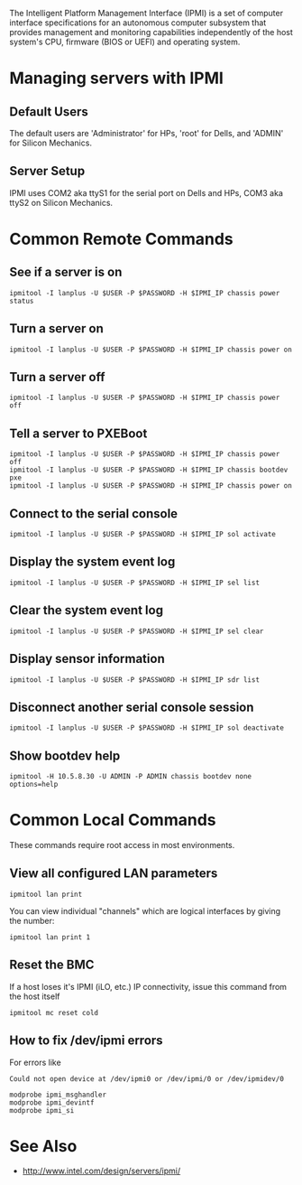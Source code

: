 The Intelligent Platform Management Interface (IPMI) is a set of computer interface specifications for an autonomous computer subsystem that provides management and monitoring capabilities independently of the host system's CPU, firmware (BIOS or UEFI) and operating system.

# Managing servers with IPMI

## Default Users

The default users are 'Administrator' for HPs, 'root' for Dells, and 'ADMIN' for Silicon Mechanics.

## Server Setup

IPMI uses COM2 aka ttyS1 for the serial port on Dells and HPs, COM3 aka ttyS2 on Silicon Mechanics.

# Common Remote Commands

## See if a server is on

```
ipmitool -I lanplus -U $USER -P $PASSWORD -H $IPMI_IP chassis power status
```

## Turn a server on

```
ipmitool -I lanplus -U $USER -P $PASSWORD -H $IPMI_IP chassis power on
```

## Turn a server off

```
ipmitool -I lanplus -U $USER -P $PASSWORD -H $IPMI_IP chassis power off
```

## Tell a server to PXEBoot

```
ipmitool -I lanplus -U $USER -P $PASSWORD -H $IPMI_IP chassis power off
ipmitool -I lanplus -U $USER -P $PASSWORD -H $IPMI_IP chassis bootdev pxe
ipmitool -I lanplus -U $USER -P $PASSWORD -H $IPMI_IP chassis power on
```

## Connect to the serial console

```
ipmitool -I lanplus -U $USER -P $PASSWORD -H $IPMI_IP sol activate
```

## Display the system event log

```
ipmitool -I lanplus -U $USER -P $PASSWORD -H $IPMI_IP sel list
```

## Clear the system event log

```
ipmitool -I lanplus -U $USER -P $PASSWORD -H $IPMI_IP sel clear
```

## Display sensor information

```
ipmitool -I lanplus -U $USER -P $PASSWORD -H $IPMI_IP sdr list
```

## Disconnect another serial console session

```
ipmitool -I lanplus -U $USER -P $PASSWORD -H $IPMI_IP sol deactivate
```

## Show bootdev help

```
ipmitool -H 10.5.8.30 -U ADMIN -P ADMIN chassis bootdev none options=help
```

# Common Local Commands

These commands require root access in most environments.

## View all configured LAN parameters

```
ipmitool lan print
```

You can view individual "channels" which are logical interfaces by giving the number:

```
ipmitool lan print 1
```

## Reset the BMC

If a host loses it's IPMI (iLO, etc.) IP connectivity, issue this command from the host itself

```
ipmitool mc reset cold
```

## How to fix /dev/ipmi errors

For errors like

`Could not open device at /dev/ipmi0 or /dev/ipmi/0 or /dev/ipmidev/0`

```
modprobe ipmi_msghandler
modprobe ipmi_devintf
modprobe ipmi_si
```

# See Also

- <http://www.intel.com/design/servers/ipmi/>
